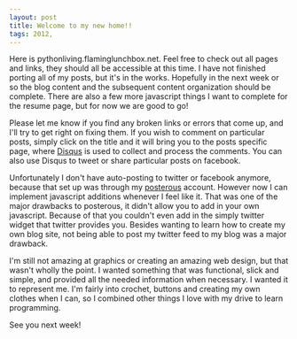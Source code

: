 ```yaml
---
layout: post
title: Welcome to my new home!!
tags: 2012,
---
```




Here is pythonliving.flaminglunchbox.net. Feel free to check out all pages and links, they should all be accessible at this time. I have not finished porting all of my posts, but it's in the works. Hopefully in the next week or so the blog content and the subsequent content organization should be complete. There are also a few more javascript things I want to complete for the resume page, but for now we are good to go!

Please let me know if you find any broken links or errors that come up, and I'll try to get right on fixing them. If you wish to comment on particular posts, simply click on the title and it will bring you to the posts specific page, where [Disqus](http://disqus.com/) is used to collect and process the comments. You can also use Disqus to tweet or share particular posts on facebook.  

Unfortunately I don't have auto-posting to twitter or facebook anymore, because that set up was through my [posterous](https://posterous.com/) account. However now I can implement javascript additions whenever I feel like it. That was one of the major drawbacks to posterous, it didn't allow you to add in your own javascript. Because of that you couldn't even add in the simply twitter widget that twitter provides you. Besides wanting to learn how to create my own blog site, not being able to post my twitter feed to my blog was a major drawback.  

I'm still not amazing at graphics or creating an amazing web design, but that wasn't wholly the point. I wanted something that was functional, slick and simple, and provided all the needed information when necessary. I wanted it to represent me. I'm fairly into crochet, buttons and creating my own clothes when I can, so I combined other things I love with my drive to learn programming.  

See you next week!